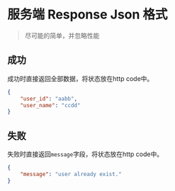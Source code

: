 # 服务端 Response Json 格式

> 尽可能的简单，并忽略性能

## 成功

成功时直接返回全部数据，将状态放在http code中。

```json
{
    "user_id": "aabb",
    "user_name": "ccdd"
}
```

## 失败

失败时直接返回`message`字段，将状态放在http code中。

```json
{
    "message": "user already exist."
}
```